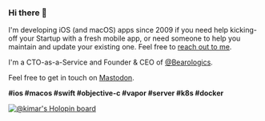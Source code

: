 <!-- ![Header](https://github.com/kimar/kimar/raw/master/Header.png) -->

### Hi there 👋

I'm developing iOS (and macOS) apps since 2009 if you need help kicking-off your Startup with a fresh mobile app, or need someone to help you maintain and update your existing one. Feel free to [reach out to me](https://bearologics.com/contact).

I'm a CTO-as-a-Service and Founder & CEO of [@Bearologics](https://github.com/Bearologics).

Feel free to get in touch on <a rel="me" href="https://bearologics.social/@marcus">Mastodon</a>.

**#ios #macos #swift #objective-c #vapor #server #k8s #docker**

[![@kimar's Holopin board](https://holopin.io/api/user/board?user=kimar)](https://holopin.io/@kimar)

<!--
**kimar/kimar** is a ✨ _special_ ✨ repository because its `README.md` (this file) appears on your GitHub profile.

Here are some ideas to get you started:

- 🔭 I’m currently working on ...
- 🌱 I’m currently learning ...
- 👯 I’m looking to collaborate on ...
- 🤔 I’m looking for help with ...
- 💬 Ask me about ...
- 📫 How to reach me: ...
- 😄 Pronouns: ...
- ⚡ Fun fact: ...
-->
